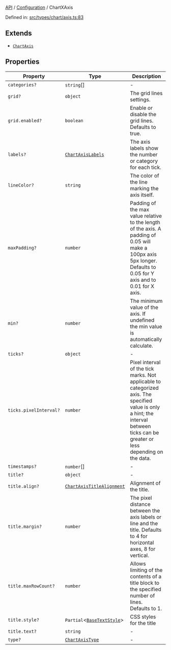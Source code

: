 [API](../../overview.md) / [Configuration](../overview.md) / ChartXAxis

Defined in: [src/types/chart/axis.ts:83](https://github.com/gravity-ui/charts/blob/6aea3bcf86facdd4a019a7e612d7ac7e27006c35/src/types/chart/axis.ts#L83)

## Extends

- [`ChartAxis`](ChartAxis.md)

## Properties

| Property | Type | Description |
| ------ | ------ | ------ |
| <a id="categories"></a> `categories?` | `string`[] | - |
| <a id="grid"></a> `grid?` | `object` | The grid lines settings. |
| `grid.enabled?` | `boolean` | Enable or disable the grid lines. Defaults to true. |
| <a id="labels"></a> `labels?` | [`ChartAxisLabels`](ChartAxisLabels.md) | The axis labels show the number or category for each tick. |
| <a id="linecolor"></a> `lineColor?` | `string` | The color of the line marking the axis itself. |
| <a id="maxpadding"></a> `maxPadding?` | `number` | Padding of the max value relative to the length of the axis. A padding of 0.05 will make a 100px axis 5px longer. Defaults to 0.05 for Y axis and to 0.01 for X axis. |
| <a id="min"></a> `min?` | `number` | The minimum value of the axis. If undefined the min value is automatically calculate. |
| <a id="ticks"></a> `ticks?` | `object` | - |
| `ticks.pixelInterval?` | `number` | Pixel interval of the tick marks. Not applicable to categorized axis. The specified value is only a hint; the interval between ticks can be greater or less depending on the data. |
| <a id="timestamps"></a> `timestamps?` | `number`[] | - |
| <a id="title"></a> `title?` | `object` | - |
| `title.align?` | [`ChartAxisTitleAlignment`](../type-aliases/ChartAxisTitleAlignment.md) | Alignment of the title. |
| `title.margin?` | `number` | The pixel distance between the axis labels or line and the title. Defaults to 4 for horizontal axes, 8 for vertical. |
| `title.maxRowCount?` | `number` | Allows limiting of the contents of a title block to the specified number of lines. Defaults to 1. |
| `title.style?` | `Partial`\<[`BaseTextStyle`](../../Series/General/interfaces/BaseTextStyle.md)\> | CSS styles for the title |
| `title.text?` | `string` | - |
| <a id="type"></a> `type?` | [`ChartAxisType`](../type-aliases/ChartAxisType.md) | - |

